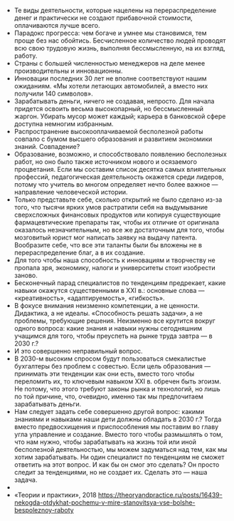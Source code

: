 - Те виды деятельности, которые нацелены на перераспределение денег и практически не создают прибавочной стоимости, оплачиваются лучше всего.
- Парадокс прогресса: чем богаче и умнее мы становимся, тем проще без нас обойтись. Бесчисленное количество людей проводят всю свою трудовую жизнь, выполняя бессмысленную, на их взгляд, работу.
- Страны с большей численностью менеджеров на деле менее производительны и инновационны.
- Инновации последних 30 лет не вполне соответствуют нашим ожиданиям. «Мы хотели летающих автомобилей, а вместо них получили 140 символов».
- Зарабатывать деньги, ничего не создавая, непросто. Для начала придется освоить весьма высокопарный, но бессмысленный жаргон. Убирать мусор может каждый; карьера в банковской сфере доступна немногим избранным.
- Распространение высокооплачиваемой бесполезной работы совпало с бумом высшего образования и развитием экономики знаний. Совпадение?
- Образование, возможно, и способствовало появлению бесполезных работ, но оно было также источником нового и осязаемого процветания. Если мы составим список десятка самых влиятельных профессий, педагогическая деятельность окажется среди лидеров, потому что учитель во многом определяет нечто более важное — направление человеческой истории.
- Только представьте себе, сколько открытий не было сделано из-за того, что тысячи ярких умов растратили себя на выдумывание сверхсложных финансовых продуктов или копируя существующие фармацевтические препараты так, чтобы их отличие от оригинала оказалось незначительным, но все же достаточным для того, чтобы мозговитый юрист мог написать заявку на выдачу патента. Вообразите себе, что все эти таланты были бы вложены не в перераспределение благ, а в их создание.
- Для того чтобы наша способность к инновациям и творчеству не пропала зря, экономику, налоги и университеты стоит изобрести заново.
- Бесконечный парад специалистов по тенденциям предрекает, какие навыки окажутся существенными в XXI в.: основные слова — «креативность», «адаптируемость», «гибкость».
- В фокусе внимания неизменно компетенции, а не ценности. Дидактика, а не идеалы. «Способность решать задачи», а не проблемы, требующие решения. Неизменно все крутится вокруг одного вопроса: какие знания и навыки нужны сегодняшним учащимся для того, чтобы преуспеть на рынке труда завтра — в 2030 г.?
- И это совершенно неправильный вопрос.
- В 2030-м высоким спросом будут пользоваться смекалистые бухгалтеры без проблем с совестью. Если цель образования — принимать эти тенденции как они есть, вместо того чтобы переломить их, то ключевым навыком XXI в. обречен быть эгоизм. Не потому, что этого требуют законы рынка и технологий, но лишь по той причине, что, очевидно, именно так мы предпочитаем зарабатывать деньги.
- Нам следует задать себе совершенно другой вопрос: какими знаниями и навыками наши дети должны обладать в 2030 г.? Тогда вместо предвосхищения и приспособления мы поставим во главу угла управление и создание. Вместо того чтобы размышлять о том, что нам нужно, чтобы зарабатывать на жизнь той или иной бесполезной деятельностью, мы можем задуматься над тем, как мы хотим зарабатывать. Ни один специалист по тенденциям не сможет ответить на этот вопрос. И как бы он смог это сделать? Он просто следит за тенденциями, но не создает их. Сделать это — наша задача.
-
- «Теории и практики», 2018
  https://theoryandpractice.ru/posts/16439-nekogda-otdykhat-pochemu-v-mire-stanovitsya-vse-bolshe-bespoleznoy-raboty